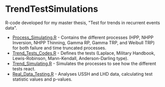 # TrendTestSimulations
R-code developed for my master thesis, "Test for trends in recurrent events data".



- [Process_Simulating.R](/Process_Simulating.R) - Contains the different processes (HPP, NHPP Inversion, NHPP Thinning, Gamma RP, Gamma TRP, and Weibull TRP) for both failure and time truncated processes.
- [Trend_Tests_Codes.R](/Trend_Tests_Codes.R) - Defines the tests (Laplace, Military Handbook, Lewis-Robinson, Mann-Kendall, Anderson-Darling type).
- [Trend_Simulating.R](/Trend_Simulating.R) - Simulates the processes to see how the different tests react.
- [Real_Data_Testing.R](/Real_Data_Testing.R) - Analyses USSH and LHD data, calculating test statistic values and p-values.





